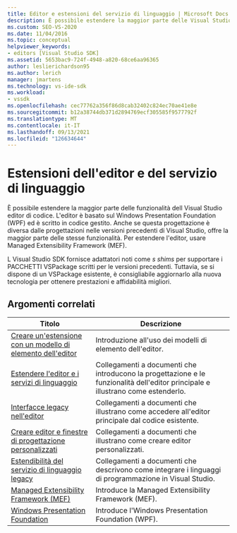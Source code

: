 ```yaml
---
title: Editor e estensioni del servizio di linguaggio | Microsoft Docs
description: È possibile estendere la maggior parte delle Visual Studio dell'editor di codice, che viene implementato Windows Presentation Foundation ed è scritto in codice gestito.
ms.custom: SEO-VS-2020
ms.date: 11/04/2016
ms.topic: conceptual
helpviewer_keywords:
- editors [Visual Studio SDK]
ms.assetid: 5653bac9-724f-4948-a820-68ce6aa96365
author: leslierichardson95
ms.author: lerich
manager: jmartens
ms.technology: vs-ide-sdk
ms.workload:
- vssdk
ms.openlocfilehash: cec77762a356f86d8cab32402c824ec70ae41e8e
ms.sourcegitcommit: b12a38744db371d2894769ecf305585f9577792f
ms.translationtype: MT
ms.contentlocale: it-IT
ms.lasthandoff: 09/13/2021
ms.locfileid: "126634644"
---
```

# <a name="editor-and-language-service-extensions"></a>Estensioni dell'editor e del servizio di linguaggio
È possibile estendere la maggior parte delle funzionalità dell Visual Studio editor di codice. L'editor è basato sul Windows Presentation Foundation (WPF) ed è scritto in codice gestito. Anche se questa progettazione è diversa dalle progettazioni nelle versioni precedenti di Visual Studio, offre la maggior parte delle stesse funzionalità. Per estendere l'editor, usare Managed Extensibility Framework (MEF).

 L Visual Studio SDK fornisce adattatori noti come *s shims* per supportare i PACCHETTI VSPackage scritti per le versioni precedenti. Tuttavia, se si dispone di un VSPackage esistente, è consigliabile aggiornarlo alla nuova tecnologia per ottenere prestazioni e affidabilità migliori.

## <a name="related-topics"></a>Argomenti correlati

|Titolo|Descrizione|
|-----------|-----------------|
|[Creare un'estensione con un modello di elemento dell'editor](../extensibility/creating-an-extension-with-an-editor-item-template.md)|Introduzione all'uso dei modelli di elemento dell'editor.|
|[Estendere l'editor e i servizi di linguaggio](../extensibility/extending-the-editor-and-language-services.md)|Collegamenti a documenti che introducono la progettazione e le funzionalità dell'editor principale e illustrano come estenderlo.|
|[Interfacce legacy nell'editor](/previous-versions/visualstudio/visual-studio-2015/extensibility/legacy-interfaces-in-the-editor?preserve-view=true&view=vs-2015)|Collegamenti a documenti che illustrano come accedere all'editor principale dal codice esistente.|
|[Creare editor e finestre di progettazione personalizzati](../extensibility/creating-custom-editors-and-designers.md)|Collegamenti a documenti che illustrano come creare editor personalizzati.|
|[Estendibilità del servizio di linguaggio legacy](../extensibility/internals/legacy-language-service-extensibility.md)|Collegamenti a documenti che descrivono come integrare i linguaggi di programmazione in Visual Studio.|
|[Managed Extensibility Framework (MEF)](/dotnet/framework/mef/index)|Introduce la Managed Extensibility Framework (MEF).|
|[Windows Presentation Foundation](/dotnet/framework/wpf/index)|Introduce l'Windows Presentation Foundation (WPF).|
